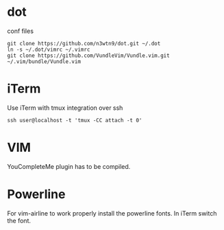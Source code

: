 # dot
conf files
```
git clone https://github.com/n3wtn9/dot.git ~/.dot
ln -s ~/.dot/vimrc ~/.vimrc
git clone https://github.com/VundleVim/Vundle.vim.git ~/.vim/bundle/Vundle.vim
```
# iTerm
Use iTerm with tmux integration over ssh
```
ssh user@localhost -t 'tmux -CC attach -t 0'
```

# VIM
YouCompleteMe plugin has to be compiled.

# Powerline
For vim-airline to work properly install the powerline fonts. In iTerm switch
the font.
